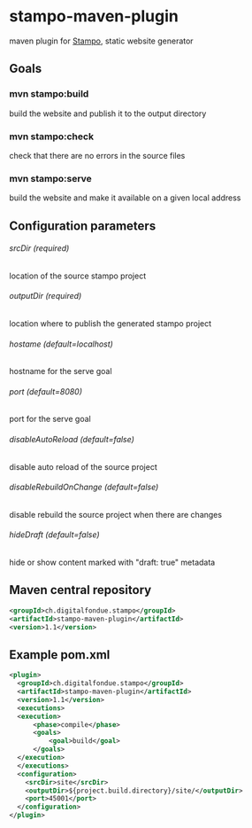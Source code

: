 # stampo-maven-plugin
maven plugin for [Stampo](https://github.com/digitalfondue/stampo), static website generator

## Goals

### mvn stampo:build
build the website and publish it to the output directory

### mvn stampo:check
check that there are no errors in the source files

### mvn stampo:serve
build the website and make it available on a given local address

## Configuration parameters

###### srcDir (required)

location of the source stampo project

###### outputDir (required)

location where to publish the generated stampo project

###### hostame (default=localhost)

hostname for the serve goal

###### port (default=8080)

port for the serve goal

###### disableAutoReload (default=false)

disable auto reload of the source project

###### disableRebuildOnChange (default=false)

disable rebuild the source project when there are changes

###### hideDraft (default=false)

hide or show content marked with "draft: true" metadata

## Maven central repository
```XML
<groupId>ch.digitalfondue.stampo</groupId>
<artifactId>stampo-maven-plugin</artifactId>
<version>1.1</version>
```

## Example pom.xml
```XML
<plugin>
  <groupId>ch.digitalfondue.stampo</groupId>
  <artifactId>stampo-maven-plugin</artifactId>
  <version>1.1</version>
  <executions>
  <execution>
	  <phase>compile</phase>
	  <goals>
		  <goal>build</goal>
	  </goals>
  </execution>
  </executions>
  <configuration>
    <srcDir>site</srcDir>
    <outputDir>${project.build.directory}/site/</outputDir>
    <port>45001</port>
  </configuration>
</plugin>
```
